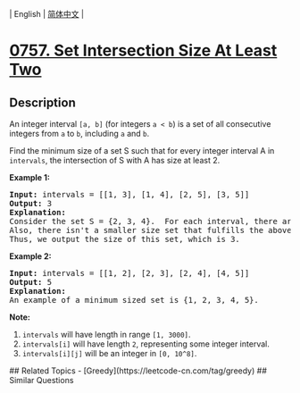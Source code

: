 
| English | [简体中文](README.md) |
# [0757. Set Intersection Size At Least Two](https://leetcode-cn.com/problems/set-intersection-size-at-least-two/)
## Description
<p>
An integer interval <code>[a, b]</code> (for integers <code>a < b</code>) is a set of all consecutive integers from <code>a</code> to <code>b</code>, including <code>a</code> and <code>b</code>.
</p><p>
Find the minimum size of a set S such that for every integer interval A in <code>intervals</code>, the intersection of S with A has size at least 2.
</p>

<p><b>Example 1:</b><br />
<pre>
<b>Input:</b> intervals = [[1, 3], [1, 4], [2, 5], [3, 5]]
<b>Output:</b> 3
<b>Explanation:</b>
Consider the set S = {2, 3, 4}.  For each interval, there are at least 2 elements from S in the interval.
Also, there isn't a smaller size set that fulfills the above condition.
Thus, we output the size of this set, which is 3.
</pre>
</p>

<p><b>Example 2:</b><br />
<pre>
<b>Input:</b> intervals = [[1, 2], [2, 3], [2, 4], [4, 5]]
<b>Output:</b> 5
<b>Explanation:</b>
An example of a minimum sized set is {1, 2, 3, 4, 5}.
</pre>
</p>

<p><b>Note:</b><br><ol>
<li><code>intervals</code> will have length in range <code>[1, 3000]</code>.</li>
<li><code>intervals[i]</code> will have length <code>2</code>, representing some integer interval.</li>
<li><code>intervals[i][j]</code> will be an integer in <code>[0, 10^8]</code>.</li>
</ol></p>
## Related Topics
- [Greedy](https://leetcode-cn.com/tag/greedy)
## Similar Questions

